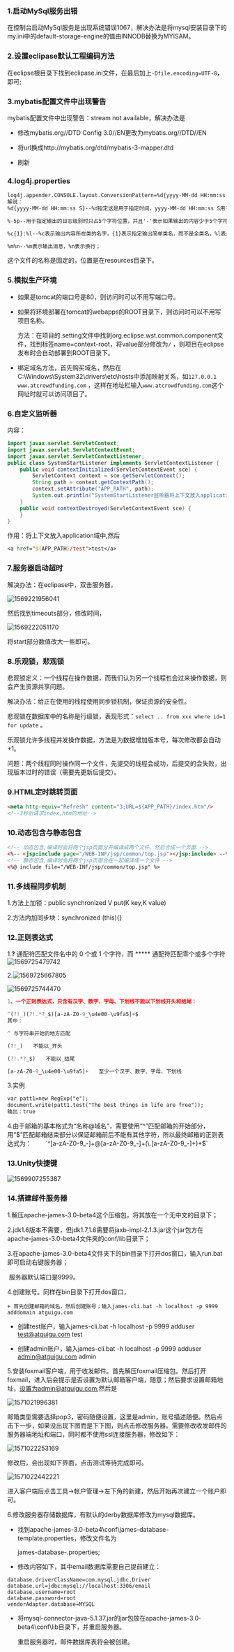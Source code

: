 ### 1.启动MySql服务出错

在控制台启动MySql服务是出现系统错误1067，解决办法是将mysql安装目录下的my.ini中的default-storage-engine的值由INNODB替换为MYISAM。  

### 2.设置eclipase默认工程编码方法

在eclipse根目录下找到eclipase.ini文件，在最后加上`-Dfile.encoding=UTF-8`，即可;

### 3.mybatis配置文件中出现警告

mybatis配置文件中出现警告：stream not available，解决办法是

+ 修改mybatis.org//DTD Config 3.0//EN更改为mybatis.org//DTD//EN

+ 将url换成http://mybatis.org/dtd/mybatis-3-mapper.dtd

+ 刷新

### 4.log4j.properties

```xml
log4j.appender.CONSOLE.layout.ConversionPattern=%d{yyyy-MM-dd HH:mm:ss S} %-5p %c{1}:%l - %m%n
解说：
%d{yyyy-MM-dd HH:mm:ss S}--%d指定这是用于指定时间，yyyy-MM-dd HH:mm:ss S用于指定时间格式为年-月-日 时:分:秒 毫秒

%-5p--用于指定输出的日志级别时只占5个字符位置，并且'-'表示如果输出的内容少于5个字符时向左对齐，没有的话（%5p）代表如果输出的内容少于5个字符时向右对齐；

%c{1}:%l--%c表示输出内容所在类的名字，{1}表示指定输出简单类名，而不是全类名，%l表示内容从哪一行输出；

%m%n--%m表示输出消息，%n表示换行；
```

这个文件的名称是固定的，位置是在resources目录下。

### 5.模拟生产环境

+ 如果是tomcat的端口号是80，则访问时可以不用写端口号。

+ 如果将环境部署在tomcat的webapps的ROOT目录下，则访问时可以不用写项目名称。

  方法：在项目的.setting文件中找到org.eclipse.wst.common.component文件，找到标签name=context-root，将value部分修改为`/` ，则项目在eclipse发布时会自动部署到ROOT目录下。

+ 绑定域名方法，首先购买域名，然后在C:\Windows\System32\drivers\etc\hosts中添加映射关系，如`127.0.0.1   www.atcrowdfunding.com` ，这样在地址栏输入`www.atcrowdfunding.com`这个网址时就可以访问项目了。

### 6.自定义监听器

内容：

```java
import javax.servlet.ServletContext;
import javax.servlet.ServletContextEvent;
import javax.servlet.ServletContextListener;
public class SystemStartListener implements ServletContextListener {
	public void contextInitialized(ServletContextEvent sce) {
		ServletContext context = sce.getServletContext();
		String path = context.getContextPath();
		context.setAttribute("APP_PATH", path);
		System.out.println("SystemStartListener监听器将上下文放入application域中了。。。");
	}
	public void contextDestroyed(ServletContextEvent sce) {
	}
}
```

作用：将上下文放入application域中,然后

```jsp
<a href="${APP_PATH}/test">test</a>
```



### 7.服务器启动超时

解决办法：在eclipase中，双击服务器，

![1569221956041](E:\typora-document\MyNote\images\1569221956041.png)

然后找到timeouts部分，修改时间，

![1569222051170](E:\typora-document\MyNote\images\1569222051170.png)

将start部分数值改大一些即可。

### 8.乐观锁，悲观锁

悲观锁定义：一个线程在操作数据，而我们认为另一个线程也会过来操作数据，则会产生资源共享问题。

解决办法：给正在使用的线程使用同步锁机制，保证资源的安全性。

悲观锁在数据库中的名称是行级锁，表现形式：`select .. from xxx where id=1 for update` 。

乐观锁允许多线程并发操作数据，方法是为数据增加版本号，每次修改都会自动+1。

问题：两个线程同时操作同一个文件，先提交的线程会成功，后提交的会失败，出现版本过时的错误（需要先更新后提交）。

### 9.HTML定时跳转页面

```html
<meta http-equiv="Refresh" content="3;URL=${APP_PATH}/index.htm"/>
<!--3秒后请求index,htm的地址-->
```

### 10.动态包含与静态包含

```html
<!-- 动态包含,编译时会将两个jsp页面分开编译成两个文件，然后合成一个页面 -->
<%-- <jsp:include page="/WEB-INF/jsp/common/top.jsp"></jsp:include> --%>
<!-- 静态包含,编译时会将两个jsp页面合在一起编译成一个文件 -->
<%@ include file="/WEB-INF/jsp/common/top.jsp" %>
```

### 11.多线程同步机制

1.方法上加锁：public synchronized V put(K key,K value)

2.方法内加同步块：synchronized (this){}

### 12.正则表达式

1.**?** 通配符匹配文件名中的 0 个或 1 个字符，而 ***** 通配符匹配零个或多个字符![1569725479742](E:\typora-document\MyNote\images\1569725479742.png)



2.![1569725667805](E:\typora-document\MyNote\images\1569725667805.png)

![1569725744470](E:\typora-document\MyNote\images\1569725744470.png)

```javascript
1、一个正则表达式，只含有汉字、数字、字母、下划线不能以下划线开头和结尾：

^(?!_)(?!.*?_$)[a-zA-Z0-9_\u4e00-\u9fa5]+$
其中：

^ 与字符串开始的地方匹配

(?!_)　　不能以_开头

(?!.*?_$)　　不能以_结尾

[a-zA-Z0-9_\u4e00-\u9fa5]+　　至少一个汉字、数字、字母、下划线
```



3.实例

```html
var patt1=new RegExp("e");
document.write(patt1.test("The best things in life are free"));
输出：true
```

4.由于邮箱的基本格式为“名称@域名”，需要使用“^”匹配邮箱的开始部分，用“$”匹配邮箱结束部分以保证邮箱前后不能有其他字符，所以最终邮箱的正则表达式为： 
  `^[a-zA-Z0-9_-]+@[a-zA-Z0-9_-]+(\.[a-zA-Z0-9_-]+)+$`

### 13.Unity快捷键

![1569907255387](E:\typora-document\MyNote\images\1569907255387.png)



### 14.搭建邮件服务器

1.解压apache-james-3.0-beta4这个压缩包，将其放在一个无中文的目录下；

2.jdk1.6版本不需要，但jdk1.7,1.8需要将jaxb-impl-2.1.3.jar这个jar包方在apache-james-3.0-beta4文件夹的conf/lib目录下；

3.在apache-james-3.0-beta4文件夹下的bin目录下打开dos窗口，输入run.bat即可启动右键服务器；

​	服务器默认端口是9999。

4.创建账号。同样在bin目录下打开dos窗口，

	+ 首先创建邮箱的域名，然后创建账号；输入james-cli.bat -h localhost -p 9999 adddomain atguigu.com

 + 创建test账户，输入james-cli.bat -h localhost -p 9999 adduser test@atguigu.com test

 + 创建admin账户，输入james-cli.bat -h localhost -p 9999 adduser admin@atguigu.com admin

   

5.安装foxmail客户端，用于收发邮件。首先解压foxmail压缩包。然后打开foxmail，进入后会提示是否设置为默认邮箱客户端，随意；然后要求设置邮箱地址，设置为admin@atguigu.com,然后是

![1571021996381](E:\typora-document\MyNote\images\1571021996381.png)

邮箱类型需要选择pop3，密码随便设置，这里是admin，账号描述随便。然后点击下一步，如果没出现下图而是下下图，则点击修改服务器。需要修改收发邮件的服务器端地址和端口，同时都不使用ssl连接服务器，修改如下：

![1571022253169](E:\typora-document\MyNote\images\1571022253169.png)

修改后，会出现如下界面，点击测试等待完成即可。

![1571022442221](E:\typora-document\MyNote\images\1571022442221.png)



进入客户端后点击工具->帐户管理->左下角的新建，然后开始再次建立一个账户即可。

6.修改服务器存储数据库，有默认的derby数据库修改为mysql数据库。

+ 找到apache-james-3.0-beta4\conf\james-database-template.properties，修改文件名为

  james-database-.properties;

+ 修改内容如下，其中email数据库需要自己提前建立：

```properties
database.driverClassName=com.mysql.jdbc.Driver
database.url=jdbc:mysql://localhost:3306/email
database.username=root
database.password=root
vendorAdapter.database=MYSQL
```

+ 将mysql-connector-java-5.1.37.jar的jar包放在apache-james-3.0-beta4\conf\lib目录下，并重启服务器。

  重启服务器时，邮件数据库表将会被创建。



